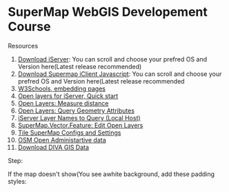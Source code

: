 # SuperMap WebGIS Developement Course

Resources
1. [Download iServer](https://www.supermap.com/en-us/html/down.html): You can scroll and choose your prefred OS and Version here(Latest release recommended)
2. [Download Supermap iClient Javascript](https://products.supermap.com/Packages/Eng10i2021/EN/iClient/supermap-iclient-1020.zip): You can scroll and choose your prefred OS and Version here(Latest release recommended
3. [W3Schools, embedding pages](https://www.w3schools.com/js/js_whereto.asp)
4. [Open layers for iServer, Quick start](https://iclient.supermap.io/en/examples/openlayers/examples.html#iServer)
4. [Open Layers: Measure distance](https://iclient.supermap.io/en/examples/openlayers/editor.html#01_measure_distance)
5. [Open Layers: Query Geometry Attributes](https://iclient.supermap.io/en/examples/openlayers/editor.html#01_mapQueryByGeometry)
6. [iServer Layer Names to Query (Local Host)](http://localhost:8090/iserver/services/map-Day1_Nairobi_Cadastral_Workspace/rest/maps/Day1_Nairobi_Cadatral/layers/Nairobi_Buildings@CadastralData@@Day1_Nairobi_Cadatral.html)
7. [SuperMap.Vector.Feature: Edit Open Layers](https://iclient.supermap.io/en/web/apis/openlayers.html)
8. [Tile SuperMap Configs and Settings](https://iclient.supermap.io/en/web/apis/openlayers.html)
9. [OSM Open Administartive data](https://download.geofabrik.de/)
10. [Download DIVA GIS Data](https://www.diva-gis.org/gdata)

Step:

If the map doesn't show(You see awhite background, add these padding styles:

